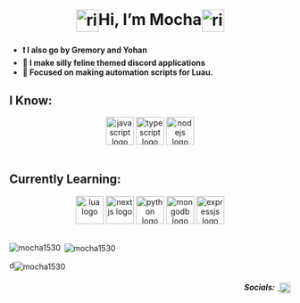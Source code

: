 <h1 align="center">
	<img align="center" alt="rimuru" height="40" src="https://cdn.imgchest.com/files/c9db913dd0b2.png" />Hi, I’m Mocha<img align="center" alt="rimuru" height="40" src="https://cdn.imgchest.com/files/e16959643bc7.png" />
</h1>

###

<h4 align="left">
	<ul>
		<li>❗ I also go by Gremory and Yohan</li>
		<li>🌱 I make silly feline themed discord applications</li>
		<li>👀 Focused on making automation scripts for Luau.</li>
</ul></h4> 

<h2 align="left">I Know:</h2>
<div align="center">
	<img alt="javascript logo" height="50" src="https://img.shields.io/badge/JAVASCRIPT-f7df1e?style=for-the-badge&logo=javascript&logoColor=62502f" />
	<img alt="typescript logo" height="50" src="https://img.shields.io/badge/TYPESCRIPT-007acc?style=for-the-badge&logo=typescript&logoColor=white" />
	<img alt="nodejs logo" height="50" src="https://img.shields.io/badge/NODE-010101?style=for-the-badge&logo=node.js&logoColor=moss%20green" />
</div>

<br clear="both">

<h2 align="left">Currently Learning:</h2>
<div align="center">
	<img alt="lua logo" height="50" src="https://img.shields.io/badge/LUA-000080?style=for-the-badge&logo=lua&logoColor=white" />
	<img alt="nextjs logo" height="50" src="https://img.shields.io/badge/NEXT-101010?style=for-the-badge&logo=next.js&logoColor=white" />
	<img alt="python logo" height="50" src="https://img.shields.io/badge/PYTHON-366d9c?style=for-the-badge&logo=python&logoColor=white" />
	<img alt="mongodb logo" height="50" src="https://img.shields.io/badge/MONGODB-4faa41?style=for-the-badge&logo=mongodb&logoColor=white" />
	<img alt="expressjs logo" height="50" src="https://img.shields.io/badge/EXPRESS-010101?style=for-the-badge&logo=express&logoColor=white" />
</div>

<br clear="both">

<p><img align="left" src="https://github-readme-stats.vercel.app/api/top-langs?username=mocha1530&show_icons=true&locale=en&layout=compact" alt="mocha1530" /></p>
<p>&nbsp;<img align="center" src="https://github-readme-stats.vercel.app/api?username=mocha1530&show_icons=true&locale=en" alt="mocha1530" /></p>
<p>d<img align="center" src="https://github-readme-streak-stats.herokuapp.com/?user=mocha1530&" alt="mocha1530" /></p>

<div align="right">
	<h5>Socials:<img width="5" /><a href="https://discord.com/users/825730224875372574" target="_blank">
    <img align="center" alt="discord logo" height="20" src="https://cdn.imgchest.com/files/aa36e3fc14b4.png"  /></a></h5>
</div>

<!---
Mocha1530/Mocha1530 is a ✨ special ✨ repository because its `README.md` (this file) appears on your GitHub profile.
You can click the Preview link to take a look at your changes.
--->
